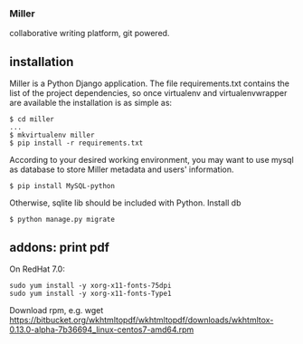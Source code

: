 ### Miller

collaborative writing platform, git powered.

## installation
Miller is a Python Django application. The file requirements.txt contains the list of the project dependencies, so once virtualenv and virtualenvwrapper are available the installation is as simple as:
	
	$ cd miller
	...
	$ mkvirtualenv miller
	$ pip install -r requirements.txt
	
According to your desired working environment, you may want to use mysql as database to store Miller metadata and users' information.

	$ pip install MySQL-python
	
Otherwise, sqlite lib should be included with Python.
Install db 

	$ python manage.py migrate 
	

## addons: print pdf
On RedHat 7.0:

	sudo yum install -y xorg-x11-fonts-75dpi
	sudo yum install -y xorg-x11-fonts-Type1

Download rpm, e.g.
	wget https://bitbucket.org/wkhtmltopdf/wkhtmltopdf/downloads/wkhtmltox-0.13.0-alpha-7b36694_linux-centos7-amd64.rpm
